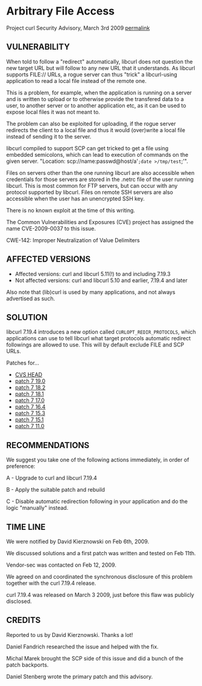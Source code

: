 Arbitrary File Access
=====================

Project curl Security Advisory, March 3rd 2009
[permalink](https://curl.haxx.se/docs/adv_20090303.html)

VULNERABILITY
-------------

When told to follow a "redirect" automatically, libcurl does not question
the new target URL but will follow to any new URL that it understands. As
libcurl supports FILE:// URLs, a rogue server can thus "trick" a
libcurl-using application to read a local file instead of the remote one.

This is a problem, for example, when the application is running on a server
and is written to upload or to otherwise provide the transfered data to a
user, to another server or to another application etc, as it can be used to
expose local files it was not meant to.

The problem can also be exploited for uploading, if the rogue server
redirects the client to a local file and thus it would (over)write a local
file instead of sending it to the server.

libcurl compiled to support SCP can get tricked to get a file using embedded
semicolons, which can lead to execution of commands on the given
server. "Location: scp://name:passwd@host/a'``;date >/tmp/test``;'".

Files on servers other than the one running libcurl are also accessible when
credentials for those servers are stored in the .netrc file of the user
running libcurl.  This is most common for FTP servers, but can occur with
any protocol supported by libcurl.  Files on remote SSH servers are also
accessible when the user has an unencrypted SSH key.

There is no known exploit at the time of this writing.

The Common Vulnerabilities and Exposures (CVE) project has assigned the name
CVE-2009-0037 to this issue.

CWE-142: Improper Neutralization of Value Delimiters

AFFECTED VERSIONS
-----------------

- Affected versions: curl and libcurl 5.11(!) to and including 7.19.3
- Not affected versions: curl and libcurl 5.10 and earlier, 7.19.4 and later

Also note that (lib)curl is used by many applications, and not always
advertised as such.

SOLUTION
--------

libcurl 7.19.4 introduces a new option called `CURLOPT_REDIR_PROTOCOLS`, which
applications can use to tell libcurl what target protocols automatic redirect
followings are allowed to use. This will by default exclude FILE and SCP URLs.

Patches for...

- [CVS HEAD](https://curl.haxx.se/CVE-2009-0037/curl-CVSHEAD-CVE-2009-0037.patch)
- [patch 7 19.0](https://curl.haxx.se/CVE-2009-0037/curl-7%2e19.0-CVE-2009-0037.patch)
- [patch 7 18.2](https://curl.haxx.se/CVE-2009-0037/curl-7%2e8.2-CVE-2009-0037.patch)
- [patch 7 18.1](https://curl.haxx.se/CVE-2009-0037/curl-7%2e8.1-CVE-2009-0037.patch)
- [patch 7 17.0](https://curl.haxx.se/CVE-2009-0037/curl-7%2e7.0-CVE-2009-0037.patch)
- [patch 7 16.4](https://curl.haxx.se/CVE-2009-0037/curl-7%2e6.4-CVE-2009-0037.patch)
- [patch 7 15.3](https://curl.haxx.se/CVE-2009-0037/curl-7%2e5.3-CVE-2009-0037.patch)
- [patch 7 15.1](https://curl.haxx.se/CVE-2009-0037/curl-7%2e5.1-CVE-2009-0037.patch)
- [patch 7 11.0](https://curl.haxx.se/CVE-2009-0037/curl-7%2e1.0-CVE-2009-0037.patch)

RECOMMENDATIONS
---------------

We suggest you take one of the following actions immediately, in order of
preference:

 A - Upgrade to curl and libcurl 7.19.4

 B - Apply the suitable patch and rebuild

 C - Disable automatic redirection following in your application and do the
     logic "manually" instead.

TIME LINE
---------

We were notified by David Kierznowski on Feb 6th, 2009.

We discussed solutions and a first patch was written and tested on Feb 11th.

Vendor-sec was contacted on Feb 12, 2009.

We agreed on and coordinated the synchronous disclosure of this problem
together with the curl 7.19.4 release.

curl 7.19.4 was released on March 3 2009, just before this flaw was publicly
disclosed.

CREDITS
-------

Reported to us by David Kierznowski. Thanks a lot!

Daniel Fandrich researched the issue and helped with the fix.

Michal Marek brought the SCP side of this issue and did a bunch of the
patch backports.

Daniel Stenberg wrote the primary patch and this advisory.
